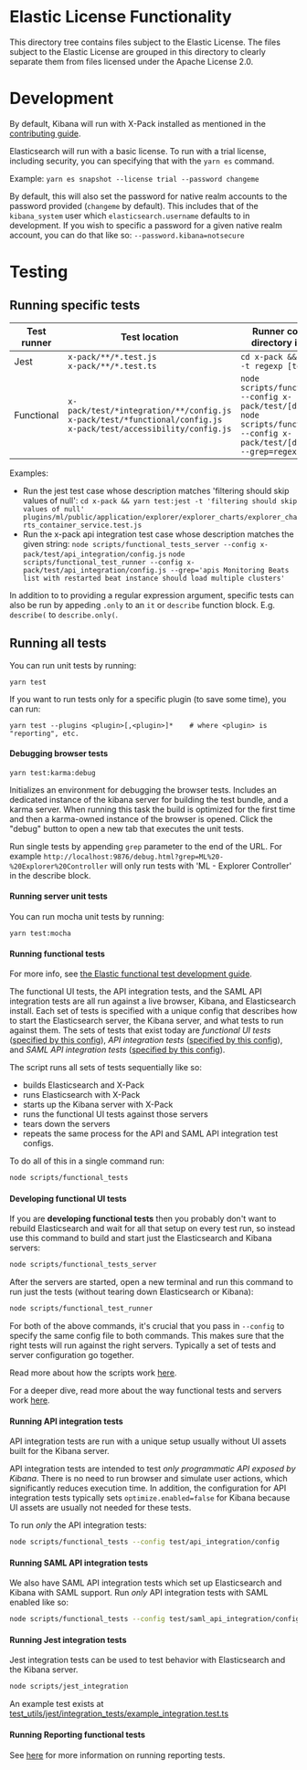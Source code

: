 # Elastic License Functionality

This directory tree contains files subject to the Elastic License. The files subject
to the Elastic License are grouped in this directory to clearly separate them
from files licensed under the Apache License 2.0.

# Development

By default, Kibana will run with X-Pack installed as mentioned in the [contributing guide](../CONTRIBUTING.md).

Elasticsearch will run with a basic license. To run with a trial license, including security, you can specifying that with the `yarn es` command.

Example: `yarn es snapshot --license trial --password changeme`

By default, this will also set the password for native realm accounts to the password provided (`changeme` by default). This includes that of the `kibana_system` user which `elasticsearch.username` defaults to in development. If you wish to specific a password for a given native realm account, you can do that like so: `--password.kibana=notsecure`

# Testing
## Running specific tests
| Test runner  | Test location                                                                       | Runner command (working directory is kibana/x-pack)                                     |
| ------------ | ----------------------------------------------------------------------------------- | --------------------------------------------------------------------------------------- |
| Jest         | `x-pack/**/*.test.js`<br>`x-pack/**/*.test.ts`                                      | `cd x-pack && node scripts/jest -t regexp [test path]`                                     |
| Functional   | `x-pack/test/*integration/**/config.js`<br>`x-pack/test/*functional/config.js`<br>`x-pack/test/accessibility/config.js`      | `node scripts/functional_tests_server --config x-pack/test/[directory]/config.js`<br>`node scripts/functional_test_runner --config x-pack/test/[directory]/config.js --grep=regexp`       |

Examples:
  - Run the jest test case whose description matches 'filtering should skip values of null':
    `cd x-pack && yarn test:jest -t 'filtering should skip values of null' plugins/ml/public/application/explorer/explorer_charts/explorer_charts_container_service.test.js`
  - Run the x-pack api integration test case whose description matches the given string:
    `node scripts/functional_tests_server --config x-pack/test/api_integration/config.js`
    `node scripts/functional_test_runner --config x-pack/test/api_integration/config.js --grep='apis Monitoring Beats list with restarted beat instance should load multiple clusters'`

In addition to to providing a regular expression argument, specific tests can also be run by appeding `.only` to an `it` or `describe` function block. E.g. `describe(` to `describe.only(`.

## Running all tests

You can run unit tests by running:

```
yarn test
```

If you want to run tests only for a specific plugin (to save some time), you can run:

```
yarn test --plugins <plugin>[,<plugin>]*    # where <plugin> is "reporting", etc.
```

#### Debugging browser tests
```
yarn test:karma:debug
```
Initializes an environment for debugging the browser tests. Includes an dedicated instance of the kibana server for building the test bundle, and a karma server. When running this task the build is optimized for the first time and then a karma-owned instance of the browser is opened. Click the "debug" button to open a new tab that executes the unit tests.

Run single tests by appending `grep` parameter to the end of the URL. For example `http://localhost:9876/debug.html?grep=ML%20-%20Explorer%20Controller` will only run tests with 'ML - Explorer Controller' in the describe block.

#### Running server unit tests
You can run mocha unit tests by running:

```
yarn test:mocha
```

#### Running functional tests

For more info, see [the Elastic functional test development guide](https://www.elastic.co/guide/en/kibana/current/development-functional-tests.html).

The functional UI tests, the API integration tests, and the SAML API integration tests are all run against a live browser, Kibana, and Elasticsearch install. Each set of tests is specified with a unique config that describes how to start the Elasticsearch server, the Kibana server, and what tests to run against them. The sets of tests that exist today are *functional UI tests* ([specified by this config](test/functional/config.js)), *API integration tests* ([specified by this config](test/api_integration/config.js)), and *SAML API integration tests* ([specified by this config](test/saml_api_integration/config.js)).

The script runs all sets of tests sequentially like so:
* builds Elasticsearch and X-Pack
* runs Elasticsearch with X-Pack
* starts up the Kibana server with X-Pack
* runs the functional UI tests against those servers
* tears down the servers
* repeats the same process for the API and SAML API integration test configs.

To do all of this in a single command run:

```sh
node scripts/functional_tests
```

#### Developing functional UI tests

If you are **developing functional tests** then you probably don't want to rebuild Elasticsearch and wait for all that setup on every test run, so instead use this command to build and start just the Elasticsearch and Kibana servers:

```sh
node scripts/functional_tests_server
```

After the servers are started, open a new terminal and run this command to run just the tests (without tearing down Elasticsearch or Kibana):

```sh
node scripts/functional_test_runner
```

For both of the above commands, it's crucial that you pass in `--config` to specify the same config file to both commands. This makes sure that the right tests will run against the right servers. Typically a set of tests and server configuration go together.

Read more about how the scripts work [here](../scripts/README.md).

For a deeper dive, read more about the way functional tests and servers work [here](../packages/kbn-test/README.md).

#### Running API integration tests

API integration tests are run with a unique setup usually without UI assets built for the Kibana server.

API integration tests are intended to test _only programmatic API exposed by Kibana_. There is no need to run browser and simulate user actions, which significantly reduces execution time. In addition, the configuration for API integration tests typically sets `optimize.enabled=false` for Kibana because UI assets are usually not needed for these tests.

To run _only_ the API integration tests:

```sh
node scripts/functional_tests --config test/api_integration/config
```

#### Running SAML API integration tests

We also have SAML API integration tests which set up Elasticsearch and Kibana with SAML support. Run _only_ API integration tests with SAML enabled like so:

```sh
node scripts/functional_tests --config test/saml_api_integration/config
```

#### Running Jest integration tests

Jest integration tests can be used to test behavior with Elasticsearch and the Kibana server.

```sh
node scripts/jest_integration
```

An example test exists at [test_utils/jest/integration_tests/example_integration.test.ts](test_utils/jest/integration_tests/example_integration.test.ts)

#### Running Reporting functional tests

See [here](test/reporting/README.md) for more information on running reporting tests.
